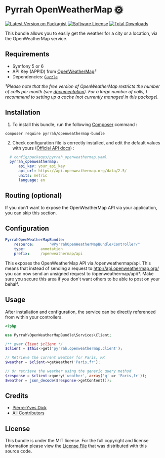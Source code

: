 Pyrrah OpenWeatherMap 🌞
========================

[![Latest Version on Packagist][ico-version]][link-packagist]
[![Software License][ico-license]](LICENSE)
[![Total Downloads][ico-downloads]][link-downloads]

This bundle allows you to easily get the weather for a city or a location, via the OpenWeatherMap service.

Requirements
------------

* Symfony 5 or 6
* API Key (APPID) from [OpenWeatherMap](https://home.openweathermap.org/users/sign_up)*²*
* Dependencies: [`Guzzle`](https://packagist.org/packages/guzzlehttp/guzzle)

*²Please note that the free version of OpenWeatherMap restricts the number of calls per month (see [documentation](https://openweathermap.org/price)). For a large number of calls, I recommend to setting up a cache (not currently managed in this package).*

Installation
------------

  1. To install this bundle, run the following [Composer](https://getcomposer.org/) command :

  ```
  composer require pyrrah/openweathermap-bundle
  ```

  2. Check configuration file is correctly installed, and edit the default values with yours ([Official API docs](https://openweathermap.org/api)) :

  ```yaml
    # config/packages/pyrrah_openweathermap.yaml
    pyrrah_openweathermap:
        api_key: your_api_key
        api_url: https://api.openweathermap.org/data/2.5/
        units: metric
        language: en
  ```

Routing (optional)
------------------

If you don't want to expose the OpenWeatherMap API via your application, you can skip this section.

## Configuration

``` yml
PyrrahOpenWeatherMapBundle:
    resource:		"@PyrrahOpenWeatherMapBundle/Controller/"
    type:		annotation
    prefix:		/openweathermap/api
```

This exposes the OpenWeatherMap API via <yourdomain>/openweathermap/api. This means that instead of sending a request to
http://api.openweathermap.org/ you can now send an unsigned request to <yourdomain>/openweathermap/api/*. Make sure you
secure this area if you don't want others to be able to post on your behalf.

Usage
-----

After installation and configuration, the service can be directly referenced from within your controllers.

```php
<?php

use Pyrrah\OpenWeatherMapBundle\Services\Client;

/** @var Client $client */
$client = $this->get('pyrrah.openweathermap.client');

// Retrieve the current weather for Paris, FR
$weather = $client->getWeather('Paris,fr');

// Or retrieve the weather using the generic query method
$response = $client->query('weather', array('q' => 'Paris,fr'));
$weather = json_decode($response->getContent());

```

Credits
-------

- [Pierre-Yves Dick][link-author]
- [All Contributors][link-contributors]

License
-------

This bundle is under the MIT license. For the full copyright and license
information please view the [License File](LICENSE) that was distributed with this source code.

[ico-version]: https://img.shields.io/packagist/v/pyrrah/openweathermap-bundle.svg?style=flat-square
[ico-license]: https://img.shields.io/badge/license-MIT-brightgreen.svg?style=flat-square
[ico-downloads]: https://img.shields.io/packagist/dt/pyrrah/openweathermap-bundle.svg?style=flat-square

[link-packagist]: https://packagist.org/packages/pyrrah/openweathermap-bundle
[link-downloads]: https://packagist.org/packages/pyrrah/openweathermap-bundle
[link-author]: https://github.com/Pyrrah
[link-contributors]: ../../contributors
